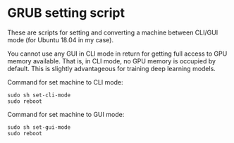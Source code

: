 # GRUB setting script

These are scripts for setting and converting a machine between CLI/GUI mode (for Ubuntu 18.04 in my case).

You cannot use any GUI in CLI mode in return for getting full access to GPU memory available. That is, in CLI mode, no GPU memory is occupied by default. This is slightly advantageous for training deep learning models.

Command for set machine to CLI mode:

```
sudo sh set-cli-mode
sudo reboot
```


Command for set machine to GUI mode:

```
sudo sh set-gui-mode
sudo reboot
```


